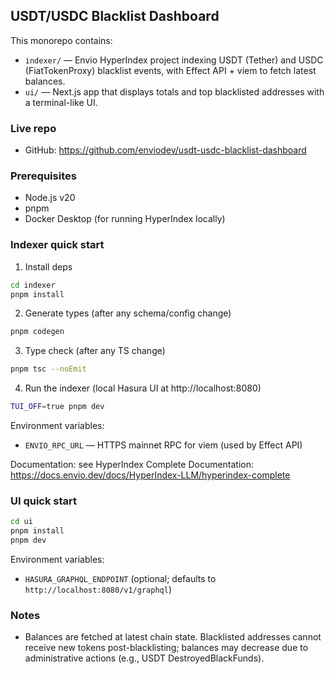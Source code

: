 ## USDT/USDC Blacklist Dashboard

This monorepo contains:

- `indexer/` — Envio HyperIndex project indexing USDT (Tether) and USDC (FiatTokenProxy) blacklist events, with Effect API + viem to fetch latest balances.
- `ui/` — Next.js app that displays totals and top blacklisted addresses with a terminal-like UI.

### Live repo

- GitHub: https://github.com/enviodev/usdt-usdc-blacklist-dashboard

### Prerequisites

- Node.js v20
- pnpm
- Docker Desktop (for running HyperIndex locally)

### Indexer quick start

1. Install deps

```bash
cd indexer
pnpm install
```

2. Generate types (after any schema/config change)

```bash
pnpm codegen
```

3. Type check (after any TS change)

```bash
pnpm tsc --noEmit
```

4. Run the indexer (local Hasura UI at http://localhost:8080)

```bash
TUI_OFF=true pnpm dev
```

Environment variables:

- `ENVIO_RPC_URL` — HTTPS mainnet RPC for viem (used by Effect API)

Documentation: see HyperIndex Complete Documentation: https://docs.envio.dev/docs/HyperIndex-LLM/hyperindex-complete

### UI quick start

```bash
cd ui
pnpm install
pnpm dev
```

Environment variables:

- `HASURA_GRAPHQL_ENDPOINT` (optional; defaults to `http://localhost:8080/v1/graphql`)

### Notes

- Balances are fetched at latest chain state. Blacklisted addresses cannot receive new tokens post-blacklisting; balances may decrease due to administrative actions (e.g., USDT DestroyedBlackFunds).
